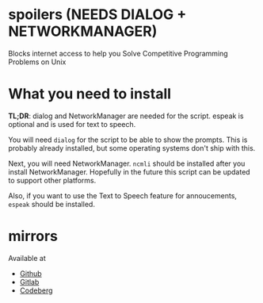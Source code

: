 # spoilers (NEEDS DIALOG + NETWORKMANAGER)
Blocks internet access to help you Solve Competitive Programming Problems on Unix

# What you need to install

**TL;DR**: dialog and NetworkManager are needed for the script. espeak is optional
and is used for text to speech.

You will need `dialog` for the script to be able to show the prompts. This is probably
already installed, but some operating systems don't ship with this.

Next, you will need NetworkManager. `ncmli` should be installed
after you install NetworkManager. Hopefully in the future this
script can be updated to support other platforms.

Also, if you want to use the Text to Speech feature for annoucements,
`espeak` should be installed.

# mirrors
Available at
- [Github](https://github.com/bkf2020/spoilers)
- [Gitlab](https://gitlab.com/bkf2020/spoilers)
- [Codeberg](https://codeberg.org/bkf2020/spoilers)
